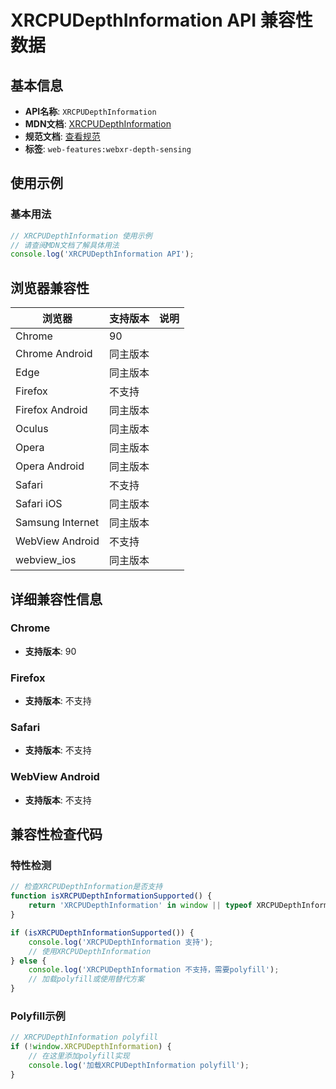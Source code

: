 # XRCPUDepthInformation API 兼容性数据

## 基本信息

- **API名称**: `XRCPUDepthInformation`
- **MDN文档**: [XRCPUDepthInformation](https://developer.mozilla.org/docs/Web/API/XRCPUDepthInformation)
- **规范文档**: [查看规范](https://immersive-web.github.io/depth-sensing/#xr-cpu-depth-info-section)
- **标签**: `web-features:webxr-depth-sensing`

## 使用示例

### 基本用法

```javascript
// XRCPUDepthInformation 使用示例
// 请查阅MDN文档了解具体用法
console.log('XRCPUDepthInformation API');
```

## 浏览器兼容性

| 浏览器 | 支持版本 | 说明 |
|--------|----------|------|
| Chrome | 90 |  |
| Chrome Android | 同主版本 |  |
| Edge | 同主版本 |  |
| Firefox | 不支持 |  |
| Firefox Android | 同主版本 |  |
| Oculus | 同主版本 |  |
| Opera | 同主版本 |  |
| Opera Android | 同主版本 |  |
| Safari | 不支持 |  |
| Safari iOS | 同主版本 |  |
| Samsung Internet | 同主版本 |  |
| WebView Android | 不支持 |  |
| webview_ios | 同主版本 |  |

## 详细兼容性信息

### Chrome

- **支持版本**: 90

### Firefox

- **支持版本**: 不支持

### Safari

- **支持版本**: 不支持

### WebView Android

- **支持版本**: 不支持

## 兼容性检查代码

### 特性检测

```javascript
// 检查XRCPUDepthInformation是否支持
function isXRCPUDepthInformationSupported() {
    return 'XRCPUDepthInformation' in window || typeof XRCPUDepthInformation !== 'undefined';
}

if (isXRCPUDepthInformationSupported()) {
    console.log('XRCPUDepthInformation 支持');
    // 使用XRCPUDepthInformation
} else {
    console.log('XRCPUDepthInformation 不支持，需要polyfill');
    // 加载polyfill或使用替代方案
}
```

### Polyfill示例

```javascript
// XRCPUDepthInformation polyfill
if (!window.XRCPUDepthInformation) {
    // 在这里添加polyfill实现
    console.log('加载XRCPUDepthInformation polyfill');
}
```

